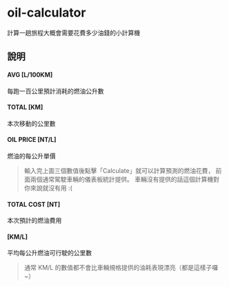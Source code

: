 # oil-calculator
計算一趟旅程大概會需要花費多少油錢的小計算機

## 說明
#### AVG [L/100KM]
每跑一百公里預計消耗的燃油公升數

#### TOTAL [KM]
本次移動的公里數

#### OIL PRICE [NT/L]
燃油的每公升單價

> 輸入完上面三個數值後點擊「Calculate」就可以計算預測的燃油花費，
前面兩個通常駕駛車輛的儀表板統計提供。
車輛沒有提供的話這個計算機對你來說就沒有用 :(

#### TOTAL COST [NT]
本次預計的燃油費用

#### [KM/L]
平均每公升燃油可行駛的公里數

> 通常 KM/L 的數值都不會比車輛規格提供的油耗表現漂亮（都是這樣子囉~）
